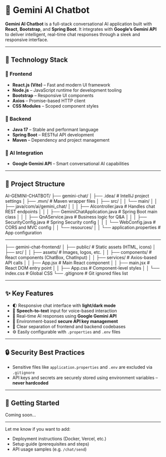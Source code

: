 # 🤖 Gemini AI Chatbot

**Gemini AI Chatbot** is a full-stack conversational AI application built with **React**, **Bootstrap**, and **Spring Boot**. It integrates with **Google’s Gemini API** to deliver intelligent, real-time chat responses through a sleek and responsive interface.

---

## 🚀 Technology Stack

### 🔹 Frontend
- **React.js (Vite)** – Fast and modern UI framework
- **Node.js** – JavaScript runtime for development tooling
- **Bootstrap** – Responsive UI components
- **Axios** – Promise-based HTTP client
- **CSS Modules** – Scoped component styles

### 🔹 Backend
- **Java 17** – Stable and performant language
- **Spring Boot** – RESTful API development
- **Maven** – Dependency and project management

### 🔹 AI Integration
- **Google Gemini API** – Smart conversational AI capabilities

---

## 📁 Project Structure

AI-GEMINI-CHATBOT/
├── gemini-chat/
│ ├── .idea/ # IntelliJ project settings
│ ├── .mvn/ # Maven wrapper files
│ ├── src/
│ │ └── main/
│ │ ├── java/com/ai/gemini_chat/
│ │ │ ├── AIcontroller.java # Handles chat REST endpoints
│ │ │ ├── GeminiChatApplication.java # Spring Boot main class
│ │ │ ├── QnAService.java # Business logic for Q&A
│ │ │ ├── SecurityConfig.java # Spring Security config
│ │ │ └── WebConfig.java # CORS and MVC config
│ │ └── resources/
│ │ └── application.properties # App configuration

---

├── gemini-chat-frontend/
│ ├── public/ # Static assets (HTML, icons)
│ ├── src/
│ │ ├── assets/ # Images, logos, etc.
│ │ ├── components/ # React components (ChatBox, ChatInput)
│ │ ├── services/ # Axios-based API calls
│ │ ├── App.jsx # Main React component
│ │ ├── main.jsx # React DOM entry point
│ │ ├── App.css # Component-level styles
│ │ └── index.css # Global CSS
└── .gitignore # Git ignored files list





---

## ✨ Key Features

- 🌓 Responsive chat interface with **light/dark mode**
- 🎤 **Speech-to-text** input for voice-based interaction
- 🤖 Real-time AI responses using **Google Gemini API**
- 🔐 Environment-based **secure API key management**
- 🔄 Clear separation of frontend and backend codebases
- ⚙️ Easily configurable with `.properties` and `.env` files

---

## 🔒 Security Best Practices

- Sensitive files like `application.properties` and `.env` are excluded via `.gitignore`
- API keys and secrets are securely stored using environment variables – **never hardcoded**

---

## 📌 Getting Started

Coming soon...

---

Let me know if you want to add:
- Deployment instructions (Docker, Vercel, etc.)
- Setup guide (prerequisites and steps)
- API usage samples (e.g. `/chat/send`)
